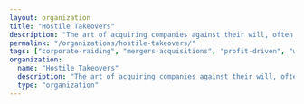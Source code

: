 ```yaml
---
layout: organization
title: "Hostile Takeovers"
description: "The art of acquiring companies against their will, often leading to asset stripping and layoffs."
permalink: "/organizations/hostile-takeovers/"
tags: ["corporate-raiding", "mergers-acquisitions", "profit-driven", "worker-exploitation"]
organization:
  name: "Hostile Takeovers"
  description: "The art of acquiring companies against their will, often leading to asset stripping and layoffs."
  type: "organization"
---
```


